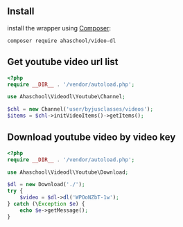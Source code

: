 ## Install
install the wrapper using [Composer](http://getcomposer.org/):
```
composer require ahaschool/video-dl
```

## Get youtube video url list
```php
<?php
require __DIR__ . '/vendor/autoload.php';

use Ahaschool\Videodl\Youtube\Channel;

$chl = new Channel('user/byjusclasses/videos');
$items = $chl->initVideoItems()->getItems();
```

## Download youtube video by video key
```php
<?php
require __DIR__ . '/vendor/autoload.php';

use Ahaschool\Videodl\Youtube\Download;

$dl = new Download('./');
try {
    $video = $dl->dl('WPOoNZbT-1w');
} catch (\Exception $e) {
    echo $e->getMessage();
}
```
